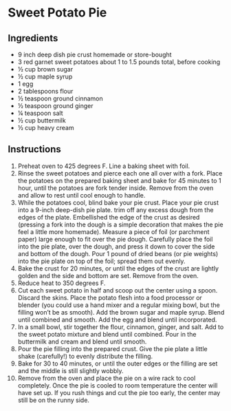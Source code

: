 # Sweet Potato Pie

## Ingredients

- 9 inch deep dish pie crust homemade or store-bought
- 3 red garnet sweet potatoes about 1 to 1.5 pounds total, before cooking
- ½ cup brown sugar
- ½ cup maple syrup
- 1 egg
- 2 tablespoons flour
- ½ teaspoon ground cinnamon
- ½ teaspoon ground ginger
- ¼ teaspoon salt
- ½ cup buttermilk
- ½ cup heavy cream

## Instructions
 
1. Preheat oven to 425 degrees F. Line a baking sheet with foil.
1. Rinse the sweet potatoes and pierce each one all over with a fork. Place the potatoes on the prepared baking sheet and bake for 45 minutes to 1 hour, until the potatoes are fork tender inside. Remove from the oven and allow to rest until cool enough to handle.
1. While the potatoes cool, blind bake your pie crust. Place your pie crust into a 9-inch deep-dish pie plate. trim off any excess dough from the edges of the plate. Embellished the edge of the crust as desired (pressing a fork into the dough is a simple decoration that makes the pie feel a little more homemade). Measure a piece of foil (or parchment paper) large enough to fit over the pie dough. Carefully place the foil into the pie plate, over the dough, and press it down to cover the side and bottom of the dough. Pour 1 pound of dried beans (or pie weights) into the pie plate on top of the foil; spread them out evenly.
1. Bake the crust for 20 minutes, or until the edges of the crust are lightly golden and the side and bottom are set. Remove from the oven.
1. Reduce heat to 350 degrees F.
1. Cut each sweet potato in half and scoop out the center using a spoon. Discard the skins. Place the potato flesh into a food processor or blender (you could use a hand mixer and a regular mixing bowl, but the filling won’t be as smooth). Add the brown sugar and maple syrup. Blend until combined and smooth. Add the egg and blend until incorporated.
1. In a small bowl, stir together the flour, cinnamon, ginger, and salt. Add to the sweet potato mixture and blend until combined. Pour in the buttermilk and cream and blend until smooth.
1. Pour the pie filling into the prepared crust. Give the pie plate a little shake (carefully!) to evenly distribute the filling.
1. Bake for 30 to 40 minutes, or until the outer edges or the filling are set and the middle is still slightly wobbly.
1. Remove from the oven and place the pie on a wire rack to cool completely. Once the pie is cooled to room temperature the center will have set up. If you rush things and cut the pie too early, the center may still be on the runny side.
